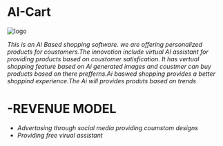 # **AI-Cart**
![logo](https://user-images.githubusercontent.com/80910549/235336097-8a764444-d9d1-4ab4-af9a-8d86841afa2b.png)
                                                                                                             
                                                                                                             
 *This is an Ai Based shopping software.*
 *we are offering personalized products for coustomers.The innovotion include virtual AI assistant for providing products based on coustomer satisfication.
 It has vertual shopping feature based on Ai generated images and coustmer can buy products based on there prefferns.Ai baswed shopping provides a better shoppind experience.The Ai will provides produts based on trends*
# -**REVENUE MODEL**
- *Advertasing through social media providing coumstom designs* 
- *Providing free virual assistant*


 

 
